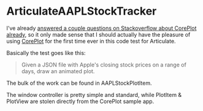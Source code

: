ArticulateAAPLStockTracker
==========================

I've already [answered a couple questions on Stackoverflow about CorePlot already](http://stackoverflow.com/search?q=user:981049+[core-plot]), so it only made sense that I should actually have the pleasure of using [CorePlot](https://github.com/core-plot) for the first time ever in this code test for Articulate.

Basically the test goes like this:

>Given a JSON file with Apple's closing stock prices on a range of days, draw an animated plot.

The bulk of the work can be found in AAPLStockPlotItem.

The window controller is pretty simple and standard, while PlotItem & PlotView are stolen directly from the CorePlot sample app.

 
